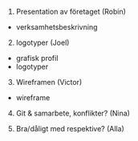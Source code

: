 
1. Presentation av företaget (Robin)
- verksamhetsbeskrivning

2. logotyper (Joel)
- grafisk profil
- logotyper

3. Wireframen (Victor)
- wireframe


4. Git & samarbete, konflikter? (Nina)


 
 
5. Bra/dåligt med respektive? (Alla)
